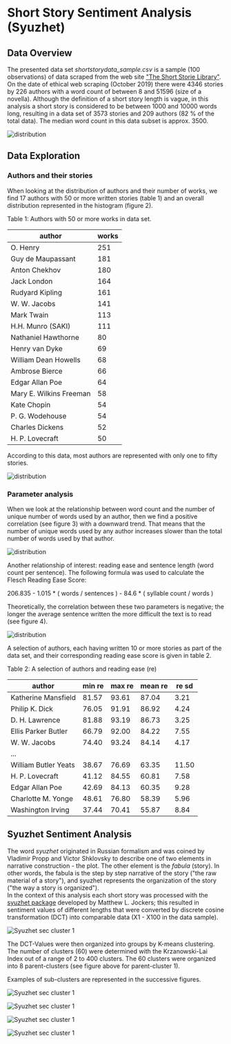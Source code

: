 # Short Story Sentiment Analysis (Syuzhet)
 
## Data Overview

The presented data set *shortstorydata_sample.csv* is a sample (100 observations) of data scraped from the web site ["The Short Storie Library"](https://americanliterature.com/short-story-library). On the date of ethical web scraping (October 2019) there were 4346 stories by 226 authors with a word count of between 8 and 51596 (size of a novella). Although the definition of a short story length is vague, in this analysis a short story is considered to be between 1000 and 10000 words long, resulting in a data set of 3573 stories and 209 authors (82 % of the total data). The median word count in this data subset is approx. 3500.

![distribution](images/distwordcount.jpeg)

## Data Exploration

### Authors and their stories 

When looking at the distribution of authors and their number of works, we find 17 authors with 50 or more written stories (table 1) and an overall distribution represented in the histogram (figure 2).

Table 1: Authors with 50 or more works in data set.

| author | works |
| ---- | ----|
| O. Henry | 	251 |
| Guy de Maupassant|	181|
|Anton Chekhov	|180|
|Jack London	|164|
|Rudyard Kipling	|161|
|W. W. Jacobs|	141|
|Mark Twain|	113|
|H.H. Munro (SAKI)|	111|
|Nathaniel Hawthorne|	80|
|Henry van Dyke|	69|
|William Dean Howells|	68|
|Ambrose Bierce|	66|
|Edgar Allan Poe|	64|
|Mary E. Wilkins Freeman|	58|
|Kate Chopin|	54|
|P. G. Wodehouse|	54|
|Charles Dickens|	52|
|H. P. Lovecraft	|50|

According to this data, most authors are represented with only one to fifty stories.

![distribution](images/distauthorworks.jpeg)

### Parameter analysis

When we look at the relationship between word count and the number of unique number of words used by an author, then we find a positive correlation (see figure 3) with a downward trend. That means that the number of unique words used by any author increases slower than the total number of words used by that author.

![distribution](images/relwcuw.jpeg)

Another relationship of interest: reading ease and sentence length (word count per sentence). The following formula was used to calculate the Flesch Reading Ease Score:

206.835 - 1.015 * ( words / sentences ) - 84.6 * ( syllable count / words )

Theoretically, the correlation between these two parameters is negative; the longer the average sentence written the more difficult the text is to read (see figure 4).

![distribution](images/reresl.jpeg)

A selection of authors, each having written 10 or more stories as part of the data set, and their corresponding reading ease score is given in table 2.

Table 2: A selection of authors and reading ease (re)

|author|min re|max re|mean re|re sd|
|----|----|----|----|----|
|Katherine Mansfield|	81.57	|93.61|	87.04|	3.21|
|	Philip K. Dick	|76.05|	91.91|	86.92|	4.24|
|	D. H. Lawrence|	81.88	|93.19|	86.73|	3.25|
|	Ellis Parker Butler	|66.79|	92.00|	84.22|	7.55|
|	W. W. Jacobs	|74.40|	93.24|	84.14|	4.17|
|...||||
|	William Butler Yeats|	38.67|	76.69|	63.35|	11.50|
|	H. P. Lovecraft	|41.12	|84.55|	60.81|	7.58|
|	Edgar Allan Poe|	42.69|	84.13|	60.35|	9.28|
|	Charlotte M. Yonge|	48.61|	76.80|	58.39|	5.96|
|	Washington Irving|	37.44|	70.41|	55.87|	8.84|

## Syuzhet Sentiment Analysis

The word *syuzhet* originated in Russian formalism and was coined by Vladimir Propp and Victor Shklovsky to describe one of two elements in narrative construction - the plot. The other element is the *fabula* (story). In other words, 
the fabula is the step by step narrative of the story ("the raw material of a story"), and syuzhet represents the organization of the story ("the way a story is organized").  
In the context of this analysis each short story was processed with the [syuzhet package](https://github.com/mjockers/syuzhet) developed by Matthew L. Jockers; this resulted in sentiment values of different lengths that were converted by discrete cosine transformation (DCT) into comparable data (X1 - X100 in the data sample).  

![Syuzhet sec cluster 1](images/seccluster_1.jpg)

The DCT-Values were then organized into groups by K-means clustering. The number of clusters (60) were determined with the Krzanowski-Lai Index out of a range of 2 to 400 clusters. 
The 60 clusters were organized into 8 parent-clusters (see figure above for parent-cluster 1).

Examples of sub-clusters are represented in the successive figures.

![Syuzhet sec cluster 1](images/cluster_35.jpeg)

![Syuzhet sec cluster 1](images/cluster_54.jpeg)

![Syuzhet sec cluster 1](images/cluster_23.jpeg)

![Syuzhet sec cluster 1](images/cluster_51.jpeg)

